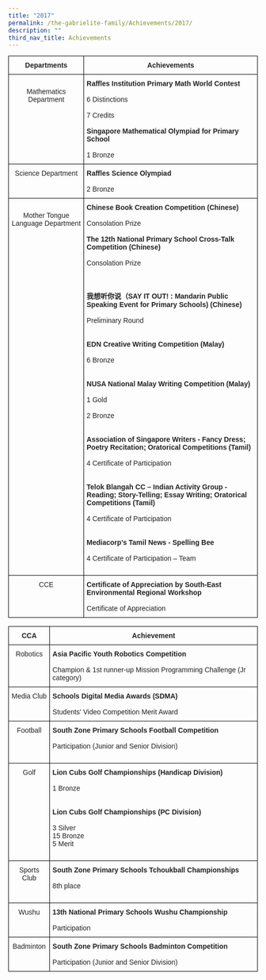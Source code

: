 ```yaml
---
title: "2017"
permalink: /the-gabrielite-family/Achievements/2017/
description: ""
third_nav_title: Achievements
---
```

<style type="text/css">
.tg  {border-collapse:collapse;border-spacing:0;margin:0px auto;}
.tg td{border-color:black;border-style:solid;border-width:1px;font-family:Arial, sans-serif;font-size:14px;
  overflow:hidden;padding:10px 5px;word-break:normal;}
.tg th{border-color:black;border-style:solid;border-width:1px;font-family:Arial, sans-serif;font-size:14px;
  font-weight:normal;overflow:hidden;padding:10px 5px;word-break:normal;}
.tg .tg-s2rg{color:#222;font-weight:bold;text-align:center;vertical-align:top}
.tg .tg-vo25{color:#222;text-align:center;vertical-align:top}
.tg .tg-brl1{color:#222;text-align:left;vertical-align:top}
</style>
<table class="tg">
<tbody>
  <tr>
    <td class="tg-s2rg">Departments</td>
    <td class="tg-s2rg">Achievements</td>
  </tr>
  <tr>
    <td class="tg-vo25"><br>Mathematics Department<br></td>
    <td class="tg-brl1"><span style="font-weight:bold">Raffles Institution Primary Math World Contest </span><br><br>6 Distinctions<br><br>7 Credits    <br><br><span style="font-weight:bold">Singapore Mathematical Olympiad for Primary School</span><br><br>1 Bronze<br></td>
  </tr>
  <tr>
    <td class="tg-vo25">Science Department <br></td>
    <td class="tg-brl1"><span style="font-weight:bold">Raffles Science Olympiad</span><br><br>2 Bronze<br></td>
  </tr>
  <tr>
    <td class="tg-vo25"><br>Mother Tongue Language Department <br></td>
    <td class="tg-brl1"><span style="font-weight:bold">Chinese Book Creation Competition (Chinese)</span><br><br>Consolation Prize<br><br><span style="font-weight:bold">The 12th National Primary School Cross-Talk Competition (Chinese)</span><br><br>Consolation Prize<br><br><br><br><span style="font-weight:bold">我想听你说（SAY IT OUT! : Mandarin Public Speaking Event for Primary Schools) (Chinese)</span><br><br>Preliminary Round<br><br><br><span style="font-weight:bold">EDN Creative Writing Competition (Malay)</span><br><br>6 Bronze<br><br><br><span style="font-weight:bold">NUSA National Malay Writing Competition (Malay)</span><br><br>1 Gold<br><br>2 Bronze<br><br><br><span style="font-weight:bold">Association of Singapore Writers - Fancy Dress; Poetry Recitation; Oratorical Competitions (Tamil)</span><br><br>4 Certificate of Participation<br><br><br><span style="font-weight:bold">Telok Blangah CC – Indian Activity Group - Reading; Story-Telling; Essay Writing; Oratorical Competitions (Tamil)</span><br><br>4 Certificate of Participation<br><br><br><span style="font-weight:bold">Mediacorp’s Tamil News - Spelling Bee</span><br><br>4 Certificate of Participation – Team<br><br></td>
  </tr>
  <tr>
    <td class="tg-vo25">CCE</td>
    <td class="tg-brl1"><span style="font-weight:bold">Certificate of Appreciation by South-East Environmental Regional Workshop</span><br><br>Certificate of Appreciation</td>
  </tr>
</tbody>
</table>

<br>


<style type="text/css">
.tg  {border-collapse:collapse;border-spacing:0;margin:0px auto;}
.tg td{border-color:black;border-style:solid;border-width:1px;font-family:Arial, sans-serif;font-size:14px;
  overflow:hidden;padding:10px 5px;word-break:normal;}
.tg th{border-color:black;border-style:solid;border-width:1px;font-family:Arial, sans-serif;font-size:14px;
  font-weight:normal;overflow:hidden;padding:10px 5px;word-break:normal;}
.tg .tg-s2rg{color:#222;font-weight:bold;text-align:center;vertical-align:top}
.tg .tg-vo25{color:#222;text-align:center;vertical-align:top}
.tg .tg-brl1{color:#222;text-align:left;vertical-align:top}
</style>
<table class="tg">
<tbody>
  <tr>
    <td class="tg-s2rg">CCA</td>
    <td class="tg-s2rg">Achievement </td>
  </tr>
  <tr>
    <td class="tg-vo25">Robotics</td>
    <td class="tg-brl1"><span style="font-weight:bold">Asia Pacific Youth Robotics Competition</span><br><br>Champion &amp; 1st runner-up Mission Programming Challenge (Jr category)<br></td>
  </tr>
  <tr>
    <td class="tg-vo25">Media Club</td>
    <td class="tg-brl1"><span style="font-weight:bold">Schools Digital Media Awards (SDMA)</span><br><br>Students' Video Competition Merit Award<br></td>
  </tr>
  <tr>
    <td class="tg-vo25"> Football</td>
    <td class="tg-brl1"><span style="font-weight:bold">South Zone Primary Schools Football Competition    </span><br><span style="font-weight:bold"> </span><br>Participation (Junior and Senior Division)<br><br></td>
  </tr>
  <tr>
    <td class="tg-vo25">Golf</td>
    <td class="tg-brl1"><span style="font-weight:bold">Lion Cubs Golf Championships (Handicap Division)</span><br><br>1 Bronze<br><br><br><span style="font-weight:bold">Lion Cubs Golf Championships (PC Division)</span><br><br>3 Silver<br>15 Bronze<br>5 Merit<br><br></td>
  </tr>
  <tr>
    <td class="tg-vo25"> Sports Club</td>
    <td class="tg-brl1"><span style="font-weight:bold">South Zone Primary Schools Tchoukball Championships</span><br><br>8th place<br><br></td>
  </tr>
  <tr>
    <td class="tg-vo25">Wushu</td>
    <td class="tg-brl1"><span style="font-weight:bold">13th National Primary Schools Wushu Championship</span><br><br>Participation<br></td>
  </tr>
  <tr>
    <td class="tg-vo25">Badminton</td>
    <td class="tg-brl1"><span style="font-weight:bold">South Zone Primary Schools Badminton Competition</span><br><br>Participation (Junior and Senior Division)</td>
  </tr>
</tbody>
</table>

